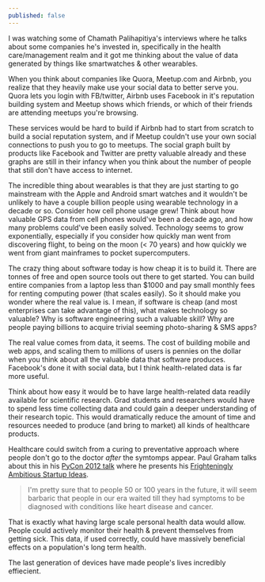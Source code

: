 ```yaml
---
published: false
---
```


I was watching some of Chamath Palihapitiya's interviews where he talks about some companies he's invested in, specifically in the health care/management realm and it got me thinking about the value of data generated by things like smartwatches & other wearables.

When you think about companies like Quora, Meetup.com and Airbnb, you realize that they heavily make use your social data to better serve you. Quora lets you login with FB/twitter, Airbnb uses Facebook in it's reputation building system and Meetup shows which friends, or which of their friends are attending meetups you're browsing.

These services would be hard to build if Airbnb had to start from scratch to build a social reputation system, and if Meetup couldn't use your own social connections to push you to go to meetups. The social graph built by products like Facebook and Twitter are pretty valuable already and these graphs are still in their infancy when you think about the number of people that still don't have access to internet.

The incredible thing about wearables is that they are just starting to go mainstream with the Apple and Android smart watches and it wouldn't be unlikely to have a couple billion people using wearable technology in a decade or so. Consider how cell phone usage grew! Think about how valuable GPS data from cell phones would've been a decade ago, and how many problems could've been easily solved. Technology seems to grow exponentially, especially if you consider how quickly man went from discovering flight, to being on the moon (< 70 years) and how quickly we went from giant mainframes to pocket supercomputers.

The crazy thing about software today is how cheap it is to build it. There are tonnes of free and open source tools out there to get started. You can build entire companies from a laptop less than $1000 and pay small monthly fees for renting computing power (that scales easily). So it should make you wonder where the real value is. I mean, if software is cheap (and most enterprises can take advantage of this), what makes technology so valuable? Why is software engineering such a valuable skill? Why are people paying billions to acquire trivial seeming photo-sharing & SMS apps?

The real value comes from data, it seems. The cost of building mobile and web apps, and scaling them to millions of users is pennies on the dollar when you think about all the valuable data that software produces. Facebook's done it with social data, but I think health-related data is far more useful. 

Think about how easy it would be to have large health-related data readily available for scientific research. Grad students and researchers would have to spend less time collecting data and could gain a deeper understanding of their research topic. This would dramatically reduce the amount of time and resources needed to produce (and bring to market) all kinds of healthcare products.

Healthcare could switch from a curing to preventative approach where people don't go to the doctor _after_ the symtomps appear. Paul Graham talks about this in his [PyCon 2012 talk](https://www.youtube.com/watch?v=R9ITLdmfdLI#t=85) where he presents his [Frighteningly Ambitious Startup Ideas](http://www.paulgraham.com/ambitious.html). 

> I'm pretty sure that to people 50 or 100 years in the future, it will seem barbaric that people in our era waited till they had symptoms to be diagnosed with conditions like heart disease and cancer.

That is exactly what having large scale personal health data would allow. People could actively monitor their health & prevent themselves from getting sick. This data, if used correctly, could have massively beneficial effects on a population's long term health.

The last generation of devices have made people's lives incredibly effiecient.
